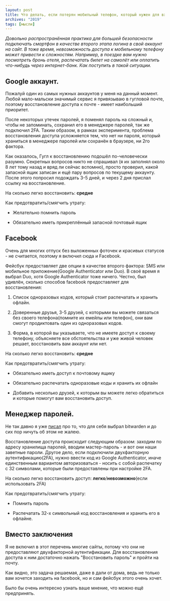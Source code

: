 ```yaml
---
layout: post
title: Что делать, если потерян мобильный телефон, который нужен для входа на сайты, а вы - в отпуске.
archives: "2019"
tags: [мысли]
---
```

*Довольно распространённая практика для большей безопасности подключать смартфон в качестве второго этапа логина в свой аккаунт на сайт. В тоже время, невозможность доступа к мобильному телефону может привести к сложностям. Например, в поездке вам нужно посмотреть бронь отеля, распечатать билет на самолёт или оплатить что-нибудь через интернет-банк. Как поступить в такой ситуации.*
<!--more-->

## Google аккаунт.

Пожалуй один из самых нужных аккаунтов у меня на данный момент. Любой мало-мальски значимый сервис я привязываю в гугловой почте, поэтому восстановление доступа к почте - имеет наибольший приоритет.

После некоторых утечек паролей, я поменял пароль на сложный и, чтобы не запоминать, сохранил его в менеджере паролей, так же подключил 2FA. Таким образом, в рамках эксперимента, проблема восстановления доступа усложняется тем, что нет ни пароля, который храниться в менеджере паролей или сохранён в браузере, ни 2го фактора.

Как оказалось, Гугл к восстановлению подошёл по-человечески разумно. Секретных вопросов никто не спрашивал (я их заполнял около 8 лет тому назад и вряд ли сейчас вспомню), просто проверил, какой запасной ящик записан и ещё пару вопросов по текущему аккаунту. После этого попросил подождать 3-5 дней, и через 2 дня прислал ссылку на восстановление.

На сколько легко восстановить: **средне**

Как предотвратить/смягчить утрату: 

  * Желательно помнить пароль

  * Обязательно иметь прикреплённый запасной почтовый ящик

## Facebook

Очень для многих отпуск без выложенных фоточек и красивых статусов - не считается, поэтому я включил сюда и Facebook.

Фейсбук предоставляет две опции в качестве второго фактора: SMS или мобильное приложение(Google Authenticator или Duo). В своё время я выбрал Duo, хотя Google Authenticator тоже ничего. Честно, был удивлён, сколько способов facebook предоставляет для восстановления:

1. Список одноразовых кодов, который стоит распечатать и хранить офлайн.

2. Доверенные друзья, 3-5 друзей, с которыми вы можете связаться без своего телефона(помните их емейлы или телефон), они вам смогут продиктовать один из одноразовых кодов.

3. Форма, в которой вы указываете, что не имеете доступ к своему телефону, объясняете все обстоятельства и уже живой человек решает, восстановить вам аккаунт или нет.

На сколько легко восстановить: **средне**

Как предотвратить/смягчить утрату: 

  * Обязательно иметь доступ к почтовому ящику

  * Обязательно распечатать одноразовые коды и хранить их офлайн

  * Добавить несколько друзей, к которым вы можете легко  обратиться и которые помогут вам восстановить доступ.

## Менеджер паролей.

Не так давно я уже [писал](/2018/12/10/password-managers/) про то, что для себя выбрал bitwarden и до сих пор ничуть об этом не жалею.

Восстановление доступа происходит следующим образом: заходим по адресу хранилища паролей, вводим мастер-пароль - и вот они наши заветные пароли. Другое дело, если подключили двухфакторную аутентификацию(2FA), нужно ввести код из Google Authenticator, иначе единственным вариантом авторизоваться - носить с собой распечатку с 32 символами, которые были предоставлены при настройке 2FA.

На сколько легко восстановить доступ: **легко**/**невозможно**(если использовать 2FA)

Как предотвратить/смягчить утрату: 

  * Помнить пароль

  * Распечатать 32-х символьный код восстановления и хранить его в офлайне.

## Вместо заключения

Я не включил в этот перечень многие сайты, потому что они не предоставляют двухфакторной аутентификации. Для восстановления доступа к ним достаточно нажать "Восстановить пароль" и пройти на почту.

Как видно, это задача решаемая, даже в дали от дома, ведь не только вам хочется заходить на facebook, но и сам фейсбук этого очень хочет.

Было бы очень интересно узнать ваше мнение, что можно ещё предпринять.
